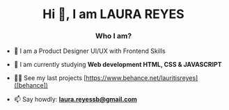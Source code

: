 
<h1 align="center">Hi 👋, I am LAURA REYES</h1>
<h3 align="center">Who I am?</h3>


- 🔭 I am a Product Designer UI/UX with Frontend Skills

- 🌱 I am currently studying **Web development HTML, CSS & JAVASCRIPT**

- 👨‍💻 See my last projects [https://www.behance.net/lauritisreyes]([behance])

- 📫 Say howdly: **laura.reyessb@gmail.com**




